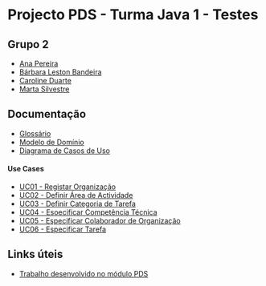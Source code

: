 # Projecto PDS - Turma Java 1 - Testes

## Grupo 2

- [Ana Pereira](https://github.com/anapereiraUpSkill)
- [Bárbara Leston Bandeira](https://github.com/blestonbandeiraUPSKILL)
- [Caroline Duarte](https://github.com/carol-duarte)
- [Marta Silvestre](https://github.com/Marta-Silvestre)

## Documentação

- [Glossário](https://github.com/blestonbandeiraUPSKILL/upskill_java1_labprg_grupo2/blob/main/Sprint%202/Glossario.md)
- [Modelo de Domínio](https://github.com/blestonbandeiraUPSKILL/upskill_java1_labprg_grupo2/blob/main/Sprint%202/Modelo%20de%20Dom%C3%ADnio.png)
- [Diagrama de Casos de Uso](https://github.com/blestonbandeiraUPSKILL/upskill_java1_labprg_grupo2/blob/main/Sprint%202/Diagrama_Casos_Uso/Diagrama_Casos_Uso.png)

#### Use Cases

- [UC01 - Registar Organização]()
- [UC02 - Definir Área de Actividade]()
- [UC03 - Definir Categoria de Tarefa]()
- [UC04 - Esoecificar Competência Técnica]()
- [UC05 - Especificar Colaborador de Organização ](https://github.com/blestonbandeiraUPSKILL/upskill_java1_labprg_grupo2/blob/main/Sprint%202/UC05_Especificar_Colaborador_Organizacao/UC05_Especificar_Colaborador_Organiza%C3%A7%C3%A3o.md)
- [UC06 - Especificar Tarefa]()

## Links úteis

- [Trabalho desenvolvido no módulo PDS](https://github.com/ajorgesantosp/upskill_java1_g1)
